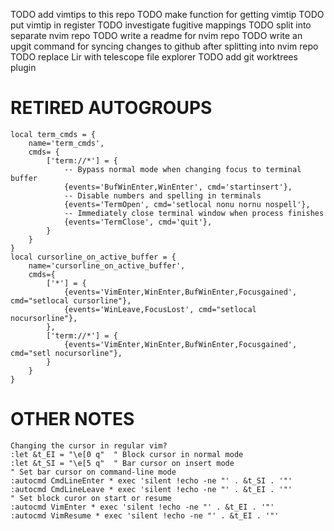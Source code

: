 TODO add vimtips to this repo
TODO make function for getting vimtip
TODO put vimtip in register
TODO investigate fugitive mappings
TODO split into separate nvim repo
TODO write a readme for nvim repo
TODO write an upgit command for syncing changes to github after splitting into nvim repo
TODO replace Lir with telescope file explorer
TODO add git worktrees plugin

# RETIRED AUTOGROUPS
```
local term_cmds = {
    name='term_cmds',
    cmds= {
        ['term://*'] = {
            -- Bypass normal mode when changing focus to terminal buffer
            {events='BufWinEnter,WinEnter', cmd='startinsert'},
            -- Disable numbers and spelling in terminals
            {events='TermOpen', cmd='setlocal nonu nornu nospell'},
            -- Immediately close terminal window when process finishes
            {events='TermClose', cmd='quit'},
        }
    }
}
local cursorline_on_active_buffer = {
    name='cursorline_on_active_buffer',
    cmds={
        ['*'] = {
            {events='VimEnter,WinEnter,BufWinEnter,Focusgained', cmd="setlocal cursorline"},
            {events='WinLeave,FocusLost', cmd="setlocal nocursorline"},
        },
        ['term://*'] = {
            {events='VimEnter,WinEnter,BufWinEnter,Focusgained', cmd="setl nocursorline"},
        }
    }
}
```

# OTHER NOTES
```
Changing the cursor in regular vim?
:let &t_EI = "\e[0 q"  " Block cursor in normal mode
:let &t_SI = "\e[5 q"  " Bar cursor on insert mode
" Set bar cursor on command-line mode
:autocmd CmdLineEnter * exec 'silent !echo -ne "' . &t_SI . '"'
:autocmd CmdLineLeave * exec 'silent !echo -ne "' . &t_EI . '"'
" Set block curor on start or resume
:autocmd VimEnter * exec 'silent !echo -ne "' . &t_EI . '"'
:autocmd VimResume * exec 'silent !echo -ne "' . &t_EI . '"'
```

